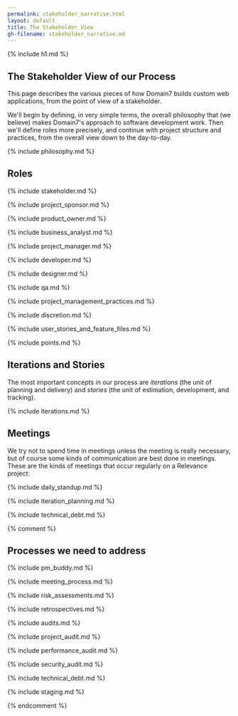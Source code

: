 ```yaml
---
permalink: stakeholder_narrative.html
layout: default
title: The Stakeholder View
gh-filename: stakeholder_narrative.md
---
```

{% include h1.md %}

## The Stakeholder View of our Process

This page describes the various pieces of how Domain7 builds custom web 
applications, from the point of view of a stakeholder.

We'll begin by defining, in very simple terms, the overall philosophy that
(we believe) makes Domain7's approach to software development work.
Then we'll define roles more precisely, and continue with project
structure and practices, from the overall view down to the day-to-day.

{% include philosophy.md %}

## Roles

{% include stakeholder.md %}

{% include project_sponsor.md %}

{% include product_owner.md %}

{% include business_analyst.md %}

{% include project_manager.md %}

{% include developer.md %}

{% include designer.md %}

{% include qa.md %}

{% include project_management_practices.md %}

{% include discretion.md %}

{% include user_stories_and_feature_files.md %}

{% include points.md %}

## Iterations and Stories

The most important concepts in our process are *iterations* (the unit of planning and delivery)
and *stories* (the unit of estimation, development, and tracking).

{% include iterations.md %}

## Meetings

We try not to spend time in meetings unless the meeting is really
necessary, but of course some kinds of communication are best done
in meetings.  These are the kinds of meetings that occur regularly
on a Relevance project:

{% include daily_standup.md %}

{% include iteration_planning.md %}

{% include technical_debt.md %}

{% comment %}

## Processes we need to address

{% include pm_buddy.md %}

{% include meeting_process.md %}

{% include risk_assessments.md %}

{% include retrospectives.md %}

{% include audits.md %}

{% include project_audit.md %}

{% include performance_audit.md %}

{% include security_audit.md %}

{% include technical_debt.md %}

{% include staging.md %}

{% endcomment %}























